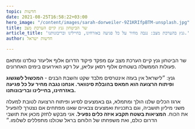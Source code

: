 ```yaml
---
topic: חדשות
date: 2021-08-25T16:58:22+03:00
hero_image: "/content/images/sarah-dorweiler-9Z1KRIfpBTM-unsplash.jpg"
title: שר הביטחון גנץ קיים הערכת מצב
article_title: 'גנץ בהערכת מצב: נגבה מחיר על כל פגיעה באזרחינו, בחיילינו ובריבונותנו.'
author: חדשות ישראל

---
```

שר הביטחון גנץ קיים הערכת מצב עם מפקד פיקוד הדרום אלוף אליעזר טולדנו ומתאם פעולות הממשלה בשטחים אלוף רסאן עליאן, על רקע האירועים בימים האחרונים.

גנץ: ״לישראל אין בעזה אינטרסים מלבד שקט והשבת הבנים - **המכשול לשגשוג ופיתוח הרצועה הוא חמאס בהובלת סינוואר. אנחנו נגבה מחיר על כל פגיעה באזרחינו, בחיילינו ובריבונותנו.**

ארגז הכלים שלנו הולך ומתמלא, גם באמצעים לסיוע ופיתוח הרצועה לטובת למעלה משני מיליון תושביה, וגם בתכניות ואמצעים צבאיים שאנו מפתחים אם נצטרך להפעיל את הכוח. **המציאות בשטח תקבע איזה כלים נפעיל.** אני מבקש לחזק מכאן את תושבי הדרום כולם, ואת משפחתו של הלוחם בראל שכולנו מתפללים לשלומו.״